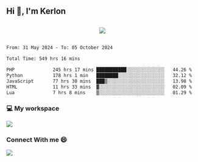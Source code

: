 ## Hi 👋, I'm Kerlon

<p align="center" style="margin: 30px;">
 
 <img src="https://skillicons.dev/icons?i=html,css,bootstrap,js,nodejs,jquery,python,flask,php,mysql,lua,sqlite,firebase">


</p>
<!--START_SECTION:waka-->

```txt
From: 31 May 2024 - To: 05 October 2024

Total Time: 549 hrs 16 mins

PHP              245 hrs 17 mins ███████████░░░░░░░░░░░░░░   44.26 %
Python           178 hrs 1 min   ████████░░░░░░░░░░░░░░░░░   32.12 %
JavaScript       77 hrs 30 mins  ███▒░░░░░░░░░░░░░░░░░░░░░   13.98 %
HTML             11 hrs 33 mins  ▓░░░░░░░░░░░░░░░░░░░░░░░░   02.09 %
Lua              7 hrs 8 mins    ▒░░░░░░░░░░░░░░░░░░░░░░░░   01.29 %
```

<!--END_SECTION:waka-->


<p align="center">
 <h3>💻 My workspace</h3>
    <img src="https://skillicons.dev/icons?i=mint" />
</p>

<p align="center">
 <h3>Connect With me 😄</h3> 
    <a href="https://www.linkedin.com/in/kerlon-fernandes"><img src="https://skillicons.dev/icons?i=linkedin" />
  </a>
</p>



